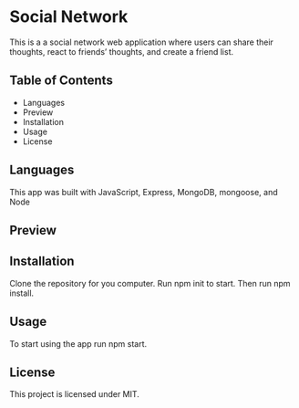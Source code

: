 # Social Network
This is a a social network web application where users can share their thoughts, react to friends’ thoughts, and create a friend list.

## Table of Contents
* Languages
* Preview
* Installation
* Usage
* License

## Languages
This app was built with JavaScript, Express, MongoDB, mongoose, and Node

## Preview

## Installation
Clone the repository for you computer. Run npm init to start. Then run npm install.

## Usage
To start using the app run npm start.

## License

This project is licensed under MIT.

